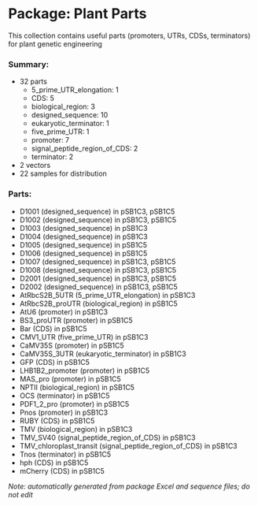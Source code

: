 # Package: Plant Parts

This collection contains useful parts (promoters, UTRs, CDSs, terminators) for plant genetic engineering

### Summary:

- 32 parts
    - 5_prime_UTR_elongation: 1
    - CDS: 5
    - biological_region: 3
    - designed_sequence: 10
    - eukaryotic_terminator: 1
    - five_prime_UTR: 1
    - promoter: 7
    - signal_peptide_region_of_CDS: 2
    - terminator: 2
- 2 vectors
- 22 samples for distribution

### Parts:

- D1001 (designed_sequence) in pSB1C3, pSB1C5
- D1002 (designed_sequence) in pSB1C3, pSB1C5
- D1003 (designed_sequence) in pSB1C3
- D1004 (designed_sequence) in pSB1C3
- D1005 (designed_sequence) in pSB1C5
- D1006 (designed_sequence) in pSB1C5
- D1007 (designed_sequence) in pSB1C3, pSB1C5
- D1008 (designed_sequence) in pSB1C3, pSB1C5
- D2001 (designed_sequence) in pSB1C3, pSB1C5
- D2002 (designed_sequence) in pSB1C3, pSB1C5
- AtRbcS2B_5UTR (5_prime_UTR_elongation) in pSB1C3
- AtRbcS2B_proUTR (biological_region) in pSB1C5
- AtU6 (promoter) in pSB1C3
- BS3_proUTR (promoter) in pSB1C5
- Bar (CDS) in pSB1C5
- CMV1_UTR (five_prime_UTR) in pSB1C3
- CaMV35S (promoter) in pSB1C5
- CaMV35S_3UTR (eukaryotic_terminator) in pSB1C3
- GFP (CDS) in pSB1C5
- LHB1B2_promoter (promoter) in pSB1C5
- MAS_pro (promoter) in pSB1C5
- NPTII (biological_region) in pSB1C5
- OCS (terminator) in pSB1C5
- PDF1_2_pro (promoter) in pSB1C5
- Pnos (promoter) in pSB1C3
- RUBY (CDS) in pSB1C5
- TMV (biological_region) in pSB1C3
- TMV_SV40 (signal_peptide_region_of_CDS) in pSB1C3
- TMV_chloroplast_transit (signal_peptide_region_of_CDS) in pSB1C3
- Tnos (terminator) in pSB1C5
- hph (CDS) in pSB1C5
- mCherry (CDS) in pSB1C5

_Note: automatically generated from package Excel and sequence files; do not edit_
